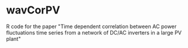 wavCorPV
========

R code for the paper "Time dependent correlation between AC power fluctuations time series from a network of DC/AC inverters in a large PV plant"